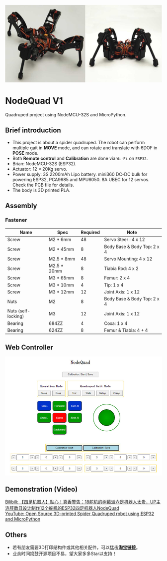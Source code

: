 ![banner](resource/NodeQuad12.jpg)

# NodeQuad V1
Quadruped project using NodeMCU-32S and MicroPython.   

## Brief introduction

- This project is about a spider quadruped. The robot can perform multiple gait in **MOVE** mode, and can rotate and translate with 6DOF in **POSE** mode.   
- Both **Remote control** and **Calibration** are done via `Wi-Fi` on `ESP32`.
- Brian: NodeMCU-32S (ESP32).    
- Actuator: 12 × 20Kg servo.   
- Power supply: 3S 2200mAh Lipo battery. mini360 DC-DC bulk for powering ESP32, PCA9685 and MPU6050. 8A UBEC for 12 servos. Check the PCB file for details.     
- The body is 3D printed PLA.   

## Assembly
### Fastener
Name | Spec | Required | Note
---- | ---- | --------- | -------- |
Screw | M2 * 6mm | 48 | Servo Steer : 4 x 12
Screw | M2 * 45mm | 8 | Body Base & Body Top: 2 x 4
Screw | M2.5 * 8mm | 48 | Servo Mounting: 4 x 12
Screw | M2.5 * 20mm | 8 | Tiabia Rod: 4 x 2
Screw | M3 * 65mm | 8 | Femur: 2 x 4
Screw | M3 * 10mm | 4 | Tip: 1 x 4
Screw | M3 * 12mm | 12 | Joint Axis: 1 x 12
Nuts | M2 | 8 | Body Base & Body Top: 2 x 4
Nuts (self-locking) | M3 | 12 | Joint Axis: 1 x 12 
Bearing | 684ZZ | 4 | Coxa: 1 x 4    
Bearing | 624ZZ | 8 | Femur & Tiabia: 4 + 4   


## Web Controller

![banner](resource/Controller_Calibrator.jpg)

## Demonstration (Video)
[Bilibili: 【四足机器人】贴心！真香警告：18舵机的树莓派六足机器人太贵，UP主连肝数日设计制作12个舵机的ESP32四足机器人NodeQuad](https://www.bilibili.com/video/BV1RL4y1M7Cu)   
[YouTube: Open Source 3D-printed Spider Quadruped robot using ESP32 and MicroPython](https://www.youtube.com/watch?v=OmWLzTs7Svc)   

## Others   

- 若有朋友需要3D打印结构件或其他相关配件，可以猛击[**淘宝链接**](https://item.taobao.com/item.htm?spm=a230r.1.14.6.2ea92ccdscMUVQ&id=668514867195&ns=1&abbucket=3#detail)。   
- 业余时间捣鼓开源项目不易，望大家多多Star以支持！   

